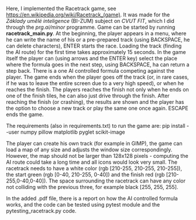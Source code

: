 Here, I implemented the Racetrack game, see https://en.wikipedia.org/wiki/Racetrack_(game). 
It was made for the _Základy umělé inteligence_ (BI-ZUM) subject on _CVUT_ _FIT_, which I did through the _prg.ai/minor_ programme. 
Game can be started by running **racetrack_main.py**. 
At the beginning, the player appears in a menu, where he can write the name of his or a pre-prepared track (using BACKSPACE, he can delete characters), ENTER starts the race. 
Loading the track (finding the AI route) for the first time takes approximately 15 seconds. 
In the game itself the player can (using arrows and the ENTER key) select the place where the formula goes in the next step, using BACKSPACE, ha can return a step back.
There is a one AI controlled formula competing against the player.
The game ends when the player goes off the track (or, in rare cases, if he was to leave the entire screen due to a very high speed), or when he reaches the finish. 
The players reaches the finish not only when he ends on one of the finish tiles, he can also just drive through the finish. 
After reaching the finish (or crashing), the results are shown and the player has the option to choose a new track or play the same one once again. ESCAPE ends the game. 

The requirements (also in requirements.txt) to run the game are:
pip install --user numpy pillow matplotlib pyglet scikit-image

The player can create his own track (for example in GIMP), the game can load a map of any size and adjusts the window size correspondingly. 
However, the map should not be larger than 128x128 pixels - computing the AI route could take a long time and all icons would look very small. 
The racetrack needs to have a white color (rgb [210-255, 210-255, 210-255]), the start green (rgb [0-40, 210-255, 0-40]) and the finish red (rgb [210-255,0-40,0-40]). 
The space surrounding the racetrack can have any color not colliding with the previous three, for example black [255, 255, 255]. 

In the added .pdf file, there is a report on how the AI controlled formula works, and the code can be tested using pytest module and the pytesting_racetrack.py code. 
